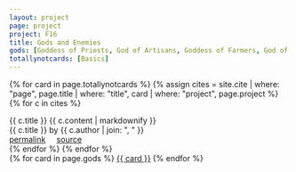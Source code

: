 ```yaml
---
layout: project
page: project
project: F16
title: Gods and Enemies
gods: [Goddess of Priests, God of Artisans, Goddess of Farmers, God of Merchants, Goddess of Servants, God of Warriors]
totallynotcards: [Basics]
---
```

{% for card in page.totallynotcards %}
{% assign cites = site.cite | where: "page", page.title | where: "title", card | where: "project", page.project %}
{% for c in cites %}
<div class="cite">
<div class="card">
<div class="card-content">
<span class="card-title">{{ c.title }}</span>
{{ c.content | markdownify }}
<div class="tooltip">
{{ c.title }} by {{ c.author | join: ", " }}<br />
<a href="{{ c.url }}">permalink</a><span style="padding-right: 20px;"></span><a href="{{ c.source }}">source</a>
</div>
</div>
</div>
</div>
{% endfor %}
{% endfor %}
<div class="card">
<div class="card-content">
<div class="collection">
{% for card in page.gods %}
<a href="{{ card | relative_url | replace: "'",'' | slugify }}" class="collection-item">{{ card }}</a>
{% endfor %}
</div>
</div>
</div>
